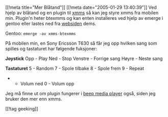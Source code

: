 [[!meta  title="Mer Blåtand"]]
[[!meta  date="2005-01-29 13:40:39"]]
Ved hjelp av blåtand og en plugin til <a href="http://www.xmms.org">xmms</a> så kan jeg styre xmms fra mobilen min. Plugin'n heter btexmms og kan enten installeres ved hjelp av emerge i gentoo eller lastes ned fra <a href="http://www.lyola.com/bte/">websiden</a> dems.

Gentoo:
<code>emerge -av xmms-btexmms</code>

På mobilen min, en Sony Ericsson T630 så får jeg opp hvilken sang som spilles og tastaturet har følgende fuksjoner:

<strong>Joystick</strong>
Opp - Play
Ned - Stop
Venstre - Forrige sang
Høyre - Neste sang

<strong>Tastaturet</strong>
5 - Random
7 - Spole tilbake
8 - Spole frem
9 - Repeat
* - Volum ned
0 - Volum opp

Jeg må finne ut om plugin fungerer i <a href="http://www.sosdg.org/~larne/w/BMP_Homepage">beep media player</a> også, siden jeg bruker den mer enn xmms.

[[!tag  geeking]]